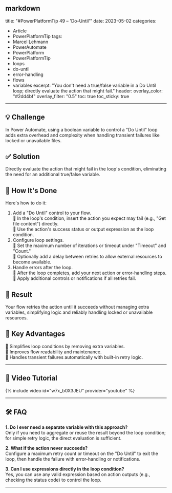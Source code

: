 markdown
---
title: "#PowerPlatformTip 49 – 'Do-Until'"
date: 2023-05-02
categories:
  - Article
  - PowerPlatformTip
tags:
  - Marcel Lehmann
  - PowerAutomate
  - PowerPlatform
  - PowerPlatformTip
  - loops
  - do-until
  - error-handling
  - flows
  - variables
excerpt: "You don't need a true/false variable in a Do Until loop; directly evaluate the action that might fail."
header:
  overlay_color: "#2dd4bf"
  overlay_filter: "0.5"
toc: true
toc_sticky: true
---

## 💡 Challenge
In Power Automate, using a boolean variable to control a "Do Until" loop adds extra overhead and complexity when handling transient failures like locked or unavailable files.

## ✅ Solution
Directly evaluate the action that might fail in the loop's condition, eliminating the need for an additional true/false variable.

## 🔧 How It's Done
Here's how to do it:
1. Add a "Do Until" control to your flow.  
   🔸 In the loop's condition, insert the action you expect may fail (e.g., "Get file content") directly.  
   🔸 Use the action's success status or output expression as the loop condition.
2. Configure loop settings.  
   🔸 Set the maximum number of iterations or timeout under "Timeout" and "Count."  
   🔸 Optionally add a delay between retries to allow external resources to become available.
3. Handle errors after the loop.  
   🔸 After the loop completes, add your next action or error-handling steps.  
   🔸 Apply additional controls or notifications if all retries fail.

## 🎉 Result
Your flow retries the action until it succeeds without managing extra variables, simplifying logic and reliably handling locked or unavailable resources.

## 🌟 Key Advantages
🔸 Simplifies loop conditions by removing extra variables.  
🔸 Improves flow readability and maintenance.  
🔸 Handles transient failures automatically with built-in retry logic.

---

## 🎥 Video Tutorial
{% include video id="w7x_b0X3JEU" provider="youtube" %}

---

## 🛠️ FAQ
**1. Do I ever need a separate variable with this approach?**  
Only if you need to aggregate or reuse the result beyond the loop condition; for simple retry logic, the direct evaluation is sufficient.

**2. What if the action never succeeds?**  
Configure a maximum retry count or timeout on the "Do Until" to exit the loop, then handle the failure with error-handling or notifications.

**3. Can I use expressions directly in the loop condition?**  
Yes, you can use any valid expression based on action outputs (e.g., checking the status code) to control the loop.

---
